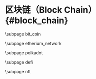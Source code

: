区块链（Block Chain）{#block_chain}
================================

\subpage bit_coin

\subpage etherium_network

\subpage polkadot

\subpage defi

\subpage nft
